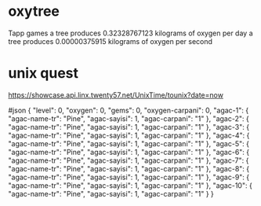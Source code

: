 # oxytree
Tapp games
a tree produces 0.32328767123 kilograms of oxygen per day
a tree produces 0.00000375915 kilograms of oxygen per second

# unix quest
https://showcase.api.linx.twenty57.net/UnixTime/tounix?date=now

#json
{
  "level": 0,
  "oxygen": 0,
  "gems": 0,
  "oxygen-carpani": 0,
  "agac-1": {
    "agac-name-tr": "Pine",
    "agac-sayisi": 1,
    "agac-carpani": "1"
  },
  "agac-2": {
    "agac-name-tr": "Pine",
    "agac-sayisi": 1,
    "agac-carpani": "1"
  },
  "agac-3": {
    "agac-name-tr": "Pine",
    "agac-sayisi": 1,
    "agac-carpani": "1"
  },
  "agac-4": {
    "agac-name-tr": "Pine",
    "agac-sayisi": 1,
    "agac-carpani": "1"
  },
  "agac-5": {
    "agac-name-tr": "Pine",
    "agac-sayisi": 1,
    "agac-carpani": "1"
  },
  "agac-6": {
    "agac-name-tr": "Pine",
    "agac-sayisi": 1,
    "agac-carpani": "1"
  },
  "agac-7": {
    "agac-name-tr": "Pine",
    "agac-sayisi": 1,
    "agac-carpani": "1"
  },
  "agac-8": {
    "agac-name-tr": "Pine",
    "agac-sayisi": 1,
    "agac-carpani": "1"
  },
  "agac-9": {
    "agac-name-tr": "Pine",
    "agac-sayisi": 1,
    "agac-carpani": "1"
  },
  "agac-10": {
    "agac-name-tr": "Pine",
    "agac-sayisi": 1,
    "agac-carpani": "1"
  }
}


